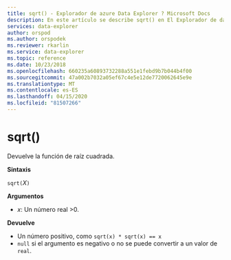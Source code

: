 ```yaml
---
title: sqrt() - Explorador de azure Data Explorer ? Microsoft Docs
description: En este artículo se describe sqrt() en El Explorador de datos de Azure.
services: data-explorer
author: orspod
ms.author: orspodek
ms.reviewer: rkarlin
ms.service: data-explorer
ms.topic: reference
ms.date: 10/23/2018
ms.openlocfilehash: 660235a60893732288a551e1febd9b7b044b4f00
ms.sourcegitcommit: 47a002b7032a05ef67c4e5e12de7720062645e9e
ms.translationtype: MT
ms.contentlocale: es-ES
ms.lasthandoff: 04/15/2020
ms.locfileid: "81507266"
---
```

# <a name="sqrt"></a>sqrt()

Devuelve la función de raíz cuadrada.  

**Sintaxis**

`sqrt(`*X*`)`

**Argumentos**

* *x*: Un número real >0.

**Devuelve**

* Un número positivo, como `sqrt(x) * sqrt(x) == x`
* `null` si el argumento es negativo o no se puede convertir a un valor de `real`. 